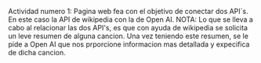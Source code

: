 Actividad numero 1: Pagina web fea con el objetivo de conectar dos API´s. En este caso la API de wikipedia con la de Open AI.
NOTA: Lo que se lleva a cabo al relacionar las dos API's, es que con ayuda de wikipedia se solicita un leve resumen de alguna cancion. Una vez teniendo este resumen, se le pide a Open AI que nos prporcione informacion mas detallada y expecifica de dicha cancion.
